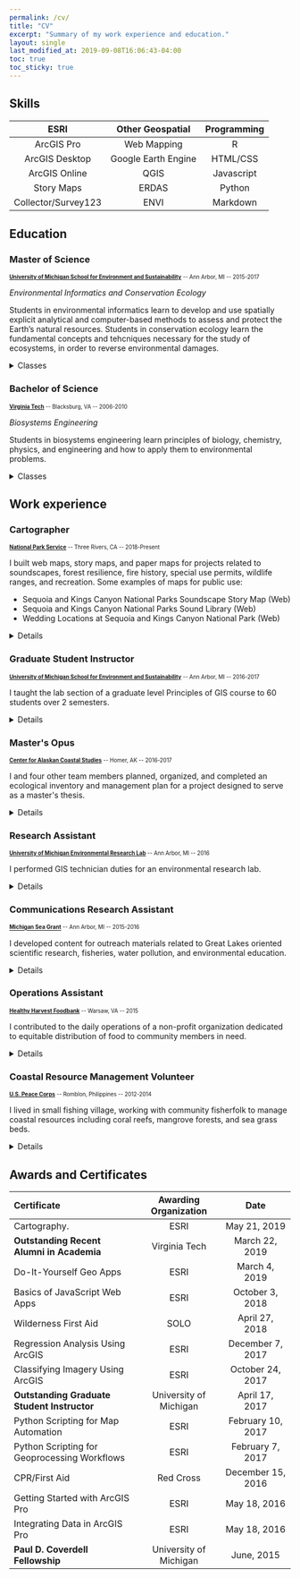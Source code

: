 ```yaml
---
permalink: /cv/
title: "CV"
excerpt: "Summary of my work experience and education."
layout: single
last_modified_at: 2019-09-08T16:06:43-04:00
toc: true
toc_sticky: true
---
```


## Skills

| ESRI                | Other Geospatial    | Programming |
| :-----------------: | :-----------------: | :---------: |
| ArcGIS Pro          | Web Mapping         | R           |
| ArcGIS Desktop      | Google Earth Engine | HTML/CSS    |
| ArcGIS Online       | QGIS                | Javascript  |
| Story Maps          | ERDAS               | Python      |
| Collector/Survey123 | ENVI                | Markdown    | 

## Education 

### Master of Science
<sub><sup>[**University of Michigan School for Environment and Sustainability**](https://seas.umich.edu) -- <i class="fa fa-map-marker"></i> Ann Arbor, MI -- <i class="fa fa-calendar" aria-hidden="true"></i> 2015-2017 </sup></sub>

*Environmental Informatics and Conservation Ecology*
  
Students in environmental informatics learn to develop and use spatially explicit analytical and computer-based methods to assess and protect the Earth’s natural resources.  Students in conservation ecology learn the fundamental concepts and tehcniques necessary for the study of ecosystems, in order to reverse environmental damages.

<details>
  <summary>Classes</summary>
  
* Principles of GIS
* Remote Sensing
* GIS and Remote Sensing of Environmental Disturbances
* Python for GIS
* Applied Ecosystem Modeling
* Ecological Models and Statistical Inference
* Ecosystem Services
* Ecological Restoration
* Forest Ecology
* Landscape Ecology
* Climate Adaptation
</details>

### Bachelor of Science
<sub><sup>[**Virginia Tech**](https://www.bse.vt.edu) -- <i class="fa fa-map-marker"></i> Blacksburg, VA -- <i class="fa fa-calendar" aria-hidden="true"></i> 2006-2010 </sup></sub>

*Biosystems Engineering*
  
Students in biosystems engineering learn principles of biology, chemistry, physics, and engineering and how to apply them to environmental problems.

<details>
  <summary>Classes</summary>
  
* Biology
* Microbiology
* Physics
* Organic Chemistry
* Physical Chemistry
* Soils
* Thermodynamics of Biological Systems
* Fluid Mechanics
* Land and Water Resources Engineering
* Nonpoint Source Pollution Modeling and Management
* Watershed Engineering
* GIS and CAD for Land and Water Resource Engineers
* Electrical Theory
</details>

## Work experience

### Cartographer
<sub><sup>[**National Park Service**](https://www.nps.gov/seki) -- <i class="fa fa-map-marker"></i> Three Rivers, CA -- <i class="fa fa-calendar" aria-hidden="true"></i> 2018-Present</sup></sub>

I built web maps, story maps, and paper maps for projects related to soundscapes, forest resilience, fire history, special use permits, wildlife ranges, and recreation.  Some examples of maps for public use:

* Sequoia and Kings Canyon National Parks Soundscape Story Map (Web)
* Sequoia and Kings Canyon National Parks Sound Library (Web)
* Wedding Locations at Sequoia and Kings Canyon National Park (Web)

<details>
  <summary>Details</summary>
  
In addition to making maps, I managed geospatial and multimedia data using ArcGIS Pro and ArcGIS Desktop.  I edited data for inclusion in an .SDE.  I published data to ArcGIS Online and the NPS data store.  I built data collection tools and collected data using Collector and Survey123 for ArcGIS.  I wrote R scripts to automatically process and generate data, edited multimedia (audio/video), and authored content for visitor centers, the park website, and interpretive programs.  Through cross-training, I participated in field data collection and equipment maintenance for soundscape, air quality, and water quality projects.
</details>

### Graduate Student Instructor
<sub><sup>[**University of Michigan School for Environment and Sustainability**](https://seas.umich.edu) -- <i class="fa fa-map-marker"></i> Ann Arbor, MI -- <i class="fa fa-calendar" aria-hidden="true"></i> 2016-2017 </sup></sub>

I taught the lab section of a graduate level Principles of GIS course to 60 students over 2 semesters. 

<details>
  <summary>Details</summary>
  
In the classroom I introduced lab concepts, answered questions about class concepts, oversaw independent lab work, and helped troubleshoot common (and uncommon) student errors.  To prepare each lab, I met weekly with the class professor, evaluated and prepared spatial data for student use, edited lab instruction documents to relect changes generated by GIS software updates, produced a weekly slide show highlighting key skills utilized, and created example map outputs.  In addition to hosting office hours for teacher-student interaction, I evaluated student work weekly. Feedback included quantitative grading of lab reports and qualitative comments on map outputs.
</details>

### Master's Opus
<sub><sup>[**Center for Alaskan Coastal Studies**](https://www.akcoastalstudies.org) -- <i class="fa fa-map-marker"></i> Homer, AK -- <i class="fa fa-calendar" aria-hidden="true"></i> 2016-2017 </sup></sub>

I and four other team members planned, organized, and completed an ecological inventory and management plan for a project designed to serve as a master's thesis.

<details>
  <summary>Details</summary>
  
My primary role on the project was building a GIS dataset. I was responsible for organizing GPS data collection with Garmin devices, used for delineating trails, habitat types, camera traps, and wildlife observations.  I produced most maps for the management plan using GPS data collected onsite and other sources of publicly available GIS data.
</details>

### Research Assistant
<sub><sup>[**University of Michigan Environmental Research Lab**](https://esa.seas.umich.edu) -- <i class="fa fa-map-marker"></i> Ann Arbor, MI -- <i class="fa fa-calendar" aria-hidden="true"></i> 2016 </sup></sub>

I performed GIS technician duties for an environmental research lab.

<details>
  <summary>Details</summary>
  
I analyzed feasibility for the department to upgrade to ArcGIS Pro.  I also built geodatabases for projects related to land management and environmental research.
</details>

### Communications Research Assistant
<sub><sup>[**Michigan Sea Grant**](https://www.michiganseagrant.org) -- <i class="fa fa-map-marker"></i> Ann Arbor, MI -- <i class="fa fa-calendar" aria-hidden="true"></i> 2015-2016 </sup></sub>

I developed content for outreach materials related to Great Lakes oriented scientific research, fisheries, water pollution, and environmental education.

<details>
  <summary>Details</summary>
  
I read academic journal articles and other published material in order to update fact sheets published by Michigan Sea Grant that centered on Great Lakes science and economics. I also created and edited content for the Michigan Sea Grant web site, contributed to grant proposals, and performed other miscellaneous office tasks.
</details>

### Operations Assistant
<sub><sup>[**Healthy Harvest Foodbank**](https://www.hhfb.org) -- <i class="fa fa-map-marker"></i> Warsaw, VA -- <i class="fa fa-calendar" aria-hidden="true"></i> 2015 </sup></sub>

I contributed to the daily operations of a non-profit organization dedicated to equitable distribution of food to community members in need.

<details>
  <summary>Details</summary>
  
I coordinated gleaning activities at local farms to collect fresh produce that would otherwise go to waste.  I packaged deliveries to go out to individual food pantries, which involved sorting, organizing, and packing canned goods, dry goods, fresh produce, frozen meat, and dairy products.  I drove a box-truck to deliver 4-8 palettes worth of food to individual food pantries.  During these activities I routinely oversaw the work of volunteer groups, ranging in size from 1 to 20.
</details>

### Coastal Resource Management Volunteer
<sub><sup>[**U.S. Peace Corps**](https://www.peacecorps.gov) -- <i class="fa fa-map-marker"></i> Romblon, Philippines -- <i class="fa fa-calendar" aria-hidden="true"></i> 2012-2014 </sup></sub>

I lived in small fishing village, working with community fisherfolk to manage coastal resources including coral reefs, mangrove forests, and sea grass beds.

<details>
  <summary>Details</summary>
  
My primary project was serving as a marine sanctuary management advisor. Duties included inventory and monitoring of coral reef and mangrove forests, organizational development, and drafting of plans and ordinances.  Together with local government representatives, I also helped register thousands of community members as federally recognized fisherfolk - making them eligible for government services and assistance programs.  For a secondary project in my community, I worked with the local Agriculture Officer and Nutritionist to establish a backyard gardening and vermiculture program targeting mothers with children at risk of malnutrition. We provided seeds, worms, and field guidance to dozens of program participants.  With the local Agriculture Officer, I also helped host a farmer's field school in which local farmers shared challenges and success stories in their own rice paddies and coconut stands.  I assisted other volunteers with their own resource management and education projects, including a summer camp focused on agriculture in the community. The camp targeted second year college students and taught sustainable farming practices.  At a higher level, I worked with a provincial level tourism office, to collect GPS data for a provincial natural park.
</details>

## Awards and Certificates


| Certificate	| Awarding Organization |	Date |
| :------------------------------ | :----------------------: | :---------: |
| Cartography. |	ESRI |	May 21, 2019 |
| **Outstanding Recent Alumni in Academia**	| Virginia Tech |	March 22, 2019 |
| Do-It-Yourself Geo Apps	| ESRI |	March 4, 2019 |
| Basics of JavaScript Web Apps |	ESRI |	October 3, 2018 |
| Wilderness First Aid |	SOLO |	April 27, 2018 |
| Regression Analysis Using ArcGIS |	ESRI |	December 7, 2017 |
| Classifying Imagery Using ArcGIS |	ESRI |	October 24, 2017 |
| **Outstanding Graduate Student Instructor** |	University of Michigan |	April 17, 2017 |
| Python Scripting for Map Automation |	ESRI |	February 10, 2017 |
| Python Scripting for Geoprocessing Workflows |	ESRI |	February 7, 2017 |
| CPR/First Aid |	Red Cross |	December 15, 2016 |
| Getting Started with ArcGIS Pro |	ESRI |	May 18, 2016 |
| Integrating Data in ArcGIS Pro |	ESRI |	May 18, 2016 |
| **Paul D. Coverdell Fellowship** |	University of Michigan |	June, 2015 |
